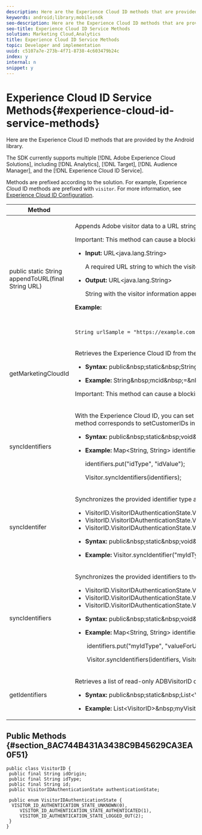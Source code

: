 ```yaml
---
description: Here are the Experience Cloud ID methods that are provided by the Android library.
keywords: android;library;mobile;sdk
seo-description: Here are the Experience Cloud ID methods that are provided by the Android library.
seo-title: Experience Cloud ID Service Methods
solution: Marketing Cloud,Analytics
title: Experience Cloud ID Service Methods
topic: Developer and implementation
uuid: c5107a7e-273b-4f71-8738-4c603479b24c
index: y
internal: n
snippet: y
---
```


# Experience Cloud ID Service Methods{#experience-cloud-id-service-methods}

Here are the Experience Cloud ID methods that are provided by the Android library.

The SDK currently supports multiple [!DNL Adobe Experience Cloud Solutions], including [!DNL Analytics], [!DNL Target], [!DNL Audience Manager], and the [!DNL Experience Cloud ID Service].

Methods are prefixed according to the solution. For example, Experience Cloud ID methods are prefixed with `visitor`. For more information, see [Experience Cloud ID Configuration](../c-marketing-cloud/mcvid.md#concept_B623676073854D3DAE724082E22ED91A).

<table id="table_60F88A4468C3426CA3F3A51AD9163543"> 
 <thead> 
  <tr> 
   <th colname="col1" class="entry"> Method </th> 
   <th colname="col2" class="entry"> Description </th> 
  </tr> 
 </thead>
 <tbody> 
  <tr> 
   <td colname="col1"> public static String appendToURL(final String URL) </td> 
   <td colname="col2"> <p>Appends Adobe visitor data to a URL string for use with the Adobe JavaScript library. You must have Mobile SDK 4.12+ to use this method. For more information, see <a href="https://marketing.adobe.com/resources/help/en_US/mcvid/mcvid-appendvisitorid.html" format="html" scope="external"> Append Visitor ID Helper Function </a>. </p> <p>Important:  This method can cause a blocking network call. Do not call this on time-sensitive threads. </p> <p> 
     <ul id="ul_36072D6BC19C44D98AE3CA9E67D18B3F"> 
      <li id="li_58EF302412C14C9AB4FCE48E0A02B033"> <p><b>Input: </b> <span class="codeph"> URL&lt;java.lang.String&gt; </span> </p> <p> A required URL string to which the visitor information is appended. </p> </li> 
      <li id="li_9EDB3CB103B7410CB754F920211154D4"> <p> <b>Output:</b> <span class="codeph"> URL&lt;java.lang.String&gt; </span> </p> <p> String with the visitor information appended. </p> </li> 
     </ul> </p> <p><b>Example:</b> </p> 
    <code class="syntax java">
      String&nbsp;urlSample&nbsp;=&nbsp;"https://example.com";&nbsp;&nbsp;&nbsp;&nbsp;&nbsp;&nbsp;&nbsp;&nbsp;&nbsp;String&nbsp;urlWithAdobeVisitorInfo&nbsp;=&nbsp;Visitor.appendToURL(urlSample);&nbsp;&nbsp;&nbsp;&nbsp;&nbsp;&nbsp;&nbsp;&nbsp;&nbsp;Intent&nbsp;i&nbsp;=&nbsp;new&nbsp;Intent(Intent.ACTION_VIEW);&nbsp;&nbsp;&nbsp;&nbsp;&nbsp;&nbsp;&nbsp;&nbsp;&nbsp;i.setData(Uri.parse(urlWithAdobeVisitorInfo));&nbsp;&nbsp;&nbsp;&nbsp;&nbsp;&nbsp;&nbsp;&nbsp;&nbsp;startActivity(i);&nbsp; 
    </code> </td> 
  </tr> 
  <tr> 
   <td colname="col1"> getMarketingCloudId </td> 
   <td colname="col2"> <p>Retrieves the Experience Cloud ID from the visitor ID service. </p> <p> 
     <ul id="ul_4780AE39F60248E58D9B4D72589BCE8C"> 
      <li id="li_817B5517979B40E891D01D230AD99D85"> <p><b>Syntax:</b> 
        <codeblock class="syntax c">
          public&amp;nbsp;static&amp;nbsp;String&amp;nbsp;getMarketingCloudId(); 
        </codeblock> </p> </li> 
      <li id="li_9B59481BF6E541E3918CACBA92D026F4"> <p> <b>Example:</b> 
        <codeblock class="syntax c">
          String&amp;nbsp;mcid&amp;nbsp;=&amp;nbsp;Visitor.getMarketingCloudId(); 
        </codeblock> </p> </li> 
     </ul> </p> <p> <p>Important:  This method can cause a blocking network call and should <b>not</b> be called from a UI thread. </p> </p> </td> 
  </tr> 
  <tr> 
   <td colname="col1"> <p>syncIdentifiers </p> </td> 
   <td colname="col2"> <p>With the Experience Cloud ID, you can set additional customer IDs that can be associated with each visitor. The Visitor API accepts multiple customer IDs for the same visitor, with a customer type identifier to separate the scope of the different customer IDs. This method corresponds to <span class="codeph"> setCustomerIDs </span> in the JavaScript library. </p> <p> 
     <ul id="ul_3C0B6EA5B4D8402BB4866EA7D42FFA62"> 
      <li id="li_02C27EB8D2FE442AB3A4D7DA32847CB9"> <p><b>Syntax:</b> 
        <codeblock class="syntax c">
          public&amp;nbsp;static&amp;nbsp;void&amp;nbsp;syncIdentifiers(Map&lt;String,&amp;nbsp;String&gt;&amp;nbsp;identifiers); 
        </codeblock> </p> </li> 
      <li id="li_94424FD06F584B02877F4B81FDEC715F"> <p> <b>Example:</b> 
        <codeblock class="syntax c">
          Map&lt;String,&nbsp;String&gt;&nbsp;identifiers&nbsp;=&nbsp;new&nbsp;HashMap&lt;String,&nbsp;String&gt;(); 
         
identifiers.put("idType",&nbsp;"idValue"); 
         
Visitor.syncIdentifiers(identifiers); 
        </codeblock> </p> </li> 
     </ul> </p> </td> 
  </tr> 
  <tr> 
   <td colname="col1"> <p>syncIdentifer </p> </td> 
   <td colname="col2"> <p>Synchronizes the provided identifier type and value to the Visitor ID service. Pass in the <span class="codeph"> authenticationState </span> as one of the following values: </p> <p> 
     <ul id="ul_879E676003F34EDE9D7ABC6844B6373E"> 
      <li id="li_E6DBEE85828049A8BB7FEEDBA9343E8F"> <span class="codeph"> VisitorID.VisitorIDAuthenticationState.VISITOR_ID_AUTHENTICATION_STATE_UNKNOWN </span> </li> 
      <li id="li_EAD578000219442C8ED7CC51CF70434E"> <span class="codeph"> VisitorID.VisitorIDAuthenticationState.VISITOR_ID_AUTHENTICATION_STATE_AUTHENTICATED </span> </li> 
      <li id="li_7830D6EA6DCB48C6A13BD9E76BB0698B"> <span class="codeph"> VisitorID.VisitorIDAuthenticationState.VISITOR_ID_AUTHENTICATION_STATE_LOGGED_OUT </span> </li> 
     </ul> </p> <p> 
     <ul id="ul_CB02C85E7DC9486FB0ADBCEFD04E6ABB"> 
      <li id="li_60D35403594147C69C324FF4618294A4"> <p><b>Syntax:</b> 
        <codeblock class="syntax c">
          public&amp;nbsp;static&amp;nbsp;void&amp;nbsp;syncIdentifier(final&amp;nbsp;String&amp;nbsp;identifierType,&amp;nbsp;final&amp;nbsp;String&amp;nbsp;identifier,&amp;nbsp;final&amp;nbsp;VisitorID.VisitorIDAuthenticationState&amp;nbsp;authenticationState); 
        </codeblock> </p> </li> 
      <li id="li_64859AAEBFC640AA9AD95CA7E320574E"> <p> <b>Example:</b> 
        <codeblock class="syntax c">
          Visitor.syncIdentifier("myIdType",&amp;nbsp;"valueForUser",&amp;nbsp;VisitorID.VisitorIDAuthenticationState.VISITOR_ID_AUTHENTICATION_STATE_LOGGED_OUT); 
        </codeblock> </p> </li> 
     </ul> </p> </td> 
  </tr> 
  <tr> 
   <td colname="col1"> <p>syncIdentifiers </p> </td> 
   <td colname="col2"> <p>Synchronizes the provided identifiers to the ID service. Pass in the <span class="codeph"> authenticationState </span> as one of the following values: </p> <p> 
     <ul id="ul_5A3288AC328F4785A0605C5102CCCA21"> 
      <li id="li_8FF8371EC1844ED899FBA38E048F13FF"> <span class="codeph"> VisitorID.VisitorIDAuthenticationState.VISITOR_ID_AUTHENTICATION_STATE_UNKNOWN </span> </li> 
      <li id="li_F3A56B0168724E989B080343FCC4DF36"> <span class="codeph"> VisitorID.VisitorIDAuthenticationState.VISITOR_ID_AUTHENTICATION_STATE_AUTHENTICATED </span> </li> 
      <li id="li_275FB84A9AEA4A6D8C44B4C2C4A4E445"> <span class="codeph"> VisitorID.VisitorIDAuthenticationState.VISITOR_ID_AUTHENTICATION_STATE_LOGGED_OUT </span> </li> 
     </ul> </p> <p> 
     <ul id="ul_2B53483E78CB4E1AB4E5E6187722EDD7"> 
      <li id="li_CD4F603282E645389F5203CC9765B38C"> <p><b>Syntax:</b> 
        <codeblock class="syntax c">
          public&amp;nbsp;static&amp;nbsp;void&amp;nbsp;syncIdentifiers(final&amp;nbsp;Map&lt;String,&amp;nbsp;String&gt;&amp;nbsp;identifiers,&amp;nbsp;final&amp;nbsp;VisitorID.VisitorIDAuthenticationState&amp;nbsp;authenticationState); 
        </codeblock> </p> </li> 
      <li id="li_AAA31F380DEF4A4DB444D53486B55FCE"> <p><b>Example:</b> 
        <codeblock class="syntax c">
          Map&lt;String,&nbsp;String&gt;&nbsp;identifiers&nbsp;=&nbsp;new&nbsp;HashMap&lt;String,&nbsp;String&gt;(); 
         
&nbsp;identifiers.put("myIdType",&nbsp;"valueForUser"); 
         
&nbsp;Visitor.syncIdentifiers(identifiers,&nbsp;VisitorID.VisitorIDAuthenticationState.VISITOR_ID_AUTHENTICATION_STATE_AUTHENTICATED); 
        </codeblock> </p> </li> 
     </ul> </p> </td> 
  </tr> 
  <tr> 
   <td colname="col1"> <p>getIdentifiers </p> </td> 
   <td colname="col2"> <p>Retrieves a list of read-only <span class="codeph"> ADBVisitorID </span> objects. </p> <p> 
     <ul id="ul_820880295D3B47D68B829575AD9B81FE"> 
      <li id="li_964355E5F91C4976826F6A0BAAEEB9BC"> <p><b>Syntax:</b> 
        <codeblock class="syntax c">
          public&amp;nbsp;static&amp;nbsp;List&lt;VisitorID&gt;&amp;nbsp;getIdentifiers(); 
        </codeblock> </p> </li> 
      <li id="li_7D81B2F7B0F84091B39DD45FA4B542E9"> <p> <b>Example:</b> 
        <codeblock class="syntax c">
          List&lt;VisitorID&gt;&amp;nbsp;myVisitorIDs&amp;nbsp;=&amp;nbsp;Visitor.getIdentifiers(); 
        </codeblock> </p> </li> 
     </ul> </p> </td> 
  </tr> 
 </tbody> 
</table>

## Public Methods {#section_8AC744B431A3438C9B45629CA3EA0F51}

```
public class VisitorID { 
 public final String idOrigin; 
 public final String idType; 
 public final String id; 
 public VisitorIDAuthenticationState authenticationState; 
 
 public enum VisitorIDAuthenticationState { 
  VISITOR_ID_AUTHENTICATION_STATE_UNKNOWN(0), 
     VISITOR_ID_AUTHENTICATION_STATE_AUTHENTICATED(1), 
     VISITOR_ID_AUTHENTICATION_STATE_LOGGED_OUT(2); 
 } 
}
```

